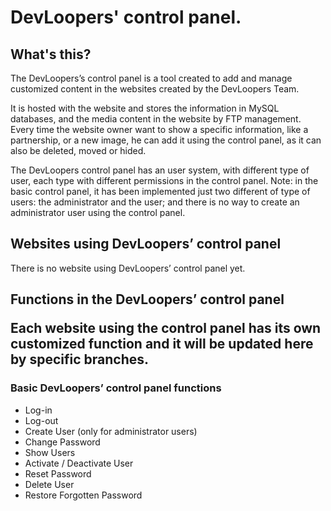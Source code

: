 <h1>DevLoopers' control panel. </h1>
<h2>What's this?</h2>
<p>The DevLoopers’s control panel is a tool created to add and manage customized content in the websites created by the DevLoopers Team. </p>
<p>It is hosted with the website and stores the information in MySQL databases, and the media content in the website by FTP management. Every time the website owner want to show a specific information, like a partnership, or a new image, he can add it using the control panel, as it can also be deleted, moved or hided. </p>
<p>The DevLoopers control panel has an user system, with different type of user, each type with different permissions in the control panel. Note: in the basic control panel, it has been implemented just two different of type of users: the administrator and the user; and there is no way to create an administrator user using the control panel. </p>
<h2>Websites using DevLoopers’ control panel</h2>
<p>There is no website using DevLoopers’ control panel yet. </p>
<h2>Functions in the DevLoopers’ control panel</p>
<p>Each website using the control panel has its own customized function and it will be updated here by specific branches. </p>
<h3>Basic DevLoopers’ control panel functions</h3>
<ul>
<li>Log-in</li>
<li>Log-out</li>
<li>Create User (only for administrator users)</li>
<li>Change Password</li>
<li>Show Users</li>
<li>Activate / Deactivate User</li>
<li>Reset Password</li>
<li>Delete User</li>
<li>Restore Forgotten Password</li>
</ul>
